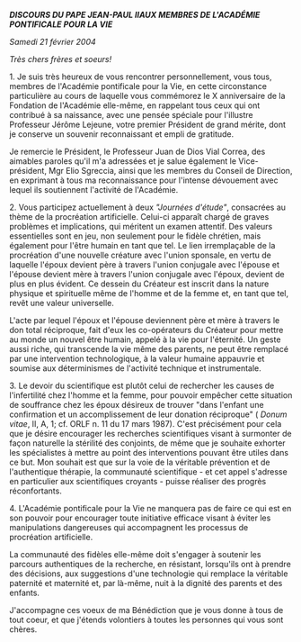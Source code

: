 ***DISCOURS DU PAPE JEAN-PAUL II******AUX MEMBRES DE L'ACADÉMIE PONTIFICALE POUR LA VIE***

*Samedi 21 février 2004*

*Très chers frères et soeurs!*

1. Je suis très heureux de vous rencontrer personnellement, vous tous, membres de l'Académie pontificale pour la Vie, en cette circonstance particulière au cours de laquelle vous commémorez le X anniversaire de la Fondation de l'Académie elle-même, en rappelant tous ceux qui ont contribué à sa naissance, avec une pensée spéciale pour l'illustre Professeur Jérôme Lejeune, votre premier Président de grand mérite, dont je conserve un souvenir reconnaissant et empli de gratitude.

Je remercie le Président, le Professeur Juan de Dios Vial Correa, des aimables paroles qu'il m'a adressées et je salue également le Vice-président, Mgr Elio Sgreccia, ainsi que les membres du Conseil de Direction, en exprimant à tous ma reconnaissance pour l'intense dévouement avec lequel ils soutiennent l'activité de l'Académie.

2. Vous participez actuellement à deux *"Journées d'étude"*, consacrées au thème de la procréation artificielle. Celui-ci apparaît chargé de graves problèmes et implications, qui méritent un examen attentif. Des valeurs essentielles sont en jeu, non seulement pour le fidèle chrétien, mais également pour l'être humain en tant que tel. Le lien irremplaçable de la procréation d'une nouvelle créature avec l'union sponsale, en vertu de laquelle l'époux devient père à travers l'union conjugale avec l'épouse et l'épouse devient mère à travers l'union conjugale avec l'époux, devient de plus en plus évident. Ce dessein du Créateur est inscrit dans la nature physique et spirituelle même de l'homme et de la femme et, en tant que tel, revêt une valeur universelle.

L'acte par lequel l'époux et l'épouse deviennent père et mère à travers le don total réciproque, fait d'eux les co-opérateurs du Créateur pour mettre au monde un nouvel être humain, appelé à la vie pour l'éternité. Un geste aussi riche, qui transcende la vie même des parents, ne peut être remplacé par une intervention technologique, à la valeur humaine appauvrie et soumise aux déterminismes de l'activité technique et instrumentale.

3. Le devoir du scientifique est plutôt celui de rechercher les causes de l'infertilité chez l'homme et la femme, pour pouvoir empêcher cette situation de souffrance chez les époux désireux de trouver "dans l'enfant une confirmation et un accomplissement de leur donation réciproque" ( *Donum vitae*, II, A, 1; cf. ORLF n. 11 du 17 mars 1987). C'est précisément pour cela que je désire encourager les recherches scientifiques visant à surmonter de façon naturelle la stérilité des conjoints, de même que je souhaite exhorter les spécialistes à mettre au point des interventions pouvant être utiles dans ce but. Mon souhait est que sur la voie de la véritable prévention et de l'authentique thérapie, la communauté scientifique - et cet appel s'adresse en particulier aux scientifiques croyants - puisse réaliser des progrès réconfortants.

4. L'Académie pontificale pour la Vie ne manquera pas de faire ce qui est en son pouvoir pour encourager toute initiative efficace visant à éviter les manipulations dangereuses qui accompagnent les processus de procréation artificielle.

La communauté des fidèles elle-même doit s'engager à soutenir les parcours authentiques de la recherche, en résistant, lorsqu'ils ont à prendre des décisions, aux suggestions d'une technologie qui remplace la véritable paternité et maternité et, par là-même, nuit à la dignité des parents et des enfants.

J'accompagne ces voeux de ma Bénédiction que je vous donne à tous de tout coeur, et que j'étends volontiers à toutes les personnes qui vous sont chères.